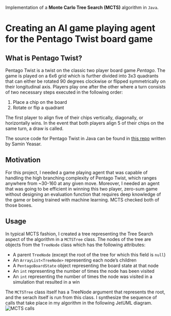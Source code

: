 Implementation of a **Monte Carlo Tree Search (MCTS)** algorithm in `Java`.

# Creating an AI game playing agent for the Pentago Twist board game
## What is Pentago Twist?
Pentago Twist is a twist on the classic two player board game *Pentago*. The game is played on a 6x6 grid which is further divided into 3x3 quadrants that can either be rotated 90 degrees clockwise or flipped symmetrically on their longitudinal axis. Players play one after the other where a turn consists of two necessary steps executed in the following order:
1. Place a chip on the board
2. Rotate or flip a quadrant

The first player to align five of their chips vertically, diagonally, or horizontally wins. In the event that both players align 5 of their chips on the same turn, a draw is called.

The source code for Pentago Twist in Java can be found in [this repo](https://github.com/SaminYeasar/pentago_twist.git) written by Samin Yeasar.
## Motivation
For this project, I needed a game playing agent that was capable of handling the high branching complexity of Pentago Twist, which ranges anywhere from ~30-160 at any given move. Moreover, I needed an agent that was going to be efficient in winning this two player, zero-sum game without designing an evaluation function that requires deep knowledge of the game or being trained with machine learning. MCTS checked both of those boxes.
## Usage
In typical MCTS fashion, I created a tree representing the Tree Search aspect of the algorithm in a `MCTSTree` class. The nodes of the tree are objects from the `TreeNode` class which has the following attributes:
* A parent `TreeNode` (except the root of the tree for which this field is `null`)
* An `ArrayList<TreeNode>` representing each node’s children
* A `PentagoBoardState` object representing the board state at that node
* An `int` representing the number of times the node has been visited
* An `int` representing the number of times the node was visited in a simulation that resulted in a win

The `MCTSTree` class itself has a TreeNode argument that represents the root, and the serach itself is run from this class.
I synthesize the sequence of calls that take place in my algorithm in the following JetUML diagram.
![MCTS calls](https://github.com/purpleboiii/MCTS-pentago-twist/MCTScalls.png)
